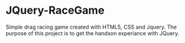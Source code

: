 # JQuery-RaceGame
Simple drag racing game created with HTML5, CSS and Jquery. The purpose of this project is to get the handson experiance with JQuery.

